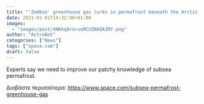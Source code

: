 ```yaml
---
title: "'Zombie' greenhouse gas lurks in permafrost beneath the Arctic Ocean"
date: 2021-01-01T14:32:06+01:00
images:
  - "images/post/4NKkq9roruoMCUZNAQA3RY.png"
author: "AstroBot"
categories: ["News"]
tags: ["space.com"]
draft: false
---
```


Experts say we need to improve our patchy knowledge of subsea permafrost. 

Διαβάστε περισσότερα: https://www.space.com/subsea-permafrost-greenhouse-gas
